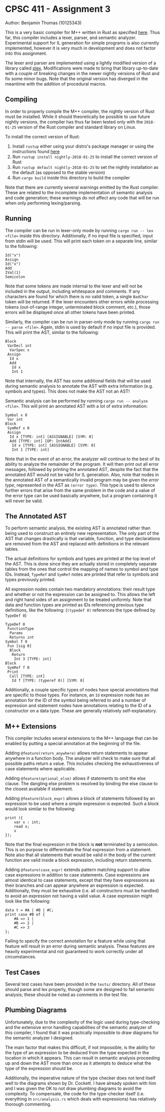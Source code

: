 # CPSC 411 - Assignment 3

Author: Benjamin Thomas (10125343)

This is a very basic compiler for M++ written in Rust as specified
[here](http://pages.cpsc.ucalgary.ca/%7Erobin/class/411/M+/Mspec.pdf). Thus far, this compiler
includes a lexer, parser, and semantic analyzer. Experimental support for IL generation for simple
programs is also currently implemented, however it is very much in development and does not factor
into this assignment.

The lexer and parser are implemented using a lightly modified version of a library called
[plex](https://github.com/goffrie/plex). Modifications were made to bring that library up-to-date
with a couple of breaking changes in the newer nightly versions of Rust and fix some minor bugs.
Note that the original version has diverged in the meantime with the addition of procedural macros.

## Compiling

In order to properly compile the M++ compiler, the nightly version of Rust must be installed.
While it should theoretically be possible to use future nightly versions, the compiler has thus far
been tested only with the `2018-01-25` version of the Rust compiler and standard library on Linux.

To install the correct version of Rust:

1. Install `rustup` either using your distro's package manager or using the instructions found
   [here](https://www.rust-lang.org/en-US/install.html)
2. Run `rustup install nightly-2018-01-25` to install the correct version of Rust
3. Run `rustup default nightly-2018-01-25` to set the nightly installation as the default (as
   opposed to the stable version)
4. Run `cargo build` inside this directory to build the compiler

Note that there are currently several warnings emitted by the Rust compiler. These are related to
the incomplete implementation of semantic analysis and code generation; these warnings do not affect
any code that will be run when only performing lexing/parsing.

## Running

The compiler can be run in lexer-only mode by running `cargo run -- lex <file>` inside this
directory. Additionally, if no input file is specified, input from stdin will be used. This will
print each token on a separate line, similar to the following:

```
Id("x")
Assign
Id("x")
Add
IVal(1)
Semicolon
```

Note that some tokens are made internal to the lexer and will not be included in the output,
including whitespace and comments. If any characters are found for which there is no valid token,
a single `BadChar` token will be returned. If the lexer encounters other errors while processing
tokens (out-of-range integer, unterminated block comment, etc.), those errors will be displayed once
all other tokens have been printed.

Similarly, the compiler can be run in parser-only mode by running `cargo run -- parse <file>`.
Again, stdin is used by default if no input file is provided. This will print the AST, similar to
the following:

```
Block
 VarDecl int
  VarSpec x
 Assign
  Id x
  Add
   Id x
   Int 1
```

Note that internally, the AST has some additional fields that will be used during semantic analysis
to annotate the AST with extra information (e.g. symbols and types). This does not make the AST not
an AST!

Semantic analysis can be performed by running `cargo run -- analyze <file>`. This will print an
annotated AST with a lot of extra information:

```
Symbol x 0
 Var int
Block
 SymRef x 0
 Assign
  Id x [TYPE: int] [ASSIGNABLE] [SYM: 0]
  Add [TYPE: int] [OP: IntAdd]
   Id x [TYPE: int] [ASSIGNABLE] [SYM: 0]
   Int 1 [TYPE: int]
```

Note that in the event of an error, the analyzer will continue to the best of its ability to analyze
the remainder of the program. It will then print out all error messages, followed by printing the
annotated AST, despite the fact that the annotated AST would not be valid for IL generation. Also,
note that nodes in the annotated AST of a semantically invalid program may be given the _error
type_, represented in the AST as `(error type)`. This type is used to silence further errors that
arise from the same problem in the code and a value of the error type can be used basically
anywhere, but a program containing it will never be valid.

## The Annotated AST

To perform semantic analysis, the existing AST is annotated rather than being used to construct an
entirely new representation. The only part of the AST that changes drastically is that variable,
function, and type declarations are removed from the AST and replaced with definitions in the
relevant tables.

The actual definitions for symbols and types are printed at the top level of the AST. This is done
since they are actually stored in completely separate tables from the ones that control the mapping
of names to symbol and type IDs. Instead, `TypeRef` and `SymRef` notes are printed that refer to
symbols and types previously printed.

All expression nodes contain two mandatory annotations: their result type and whether or not the
expression can be assigned to. This allows the left and right hand sides of an assignment to be
treated uniformly. Note that data and function types are printed as IDs referencing previous type
definitions, like the following: (`(typedef 0)` references the type defined by `TypeDef 0`)

```
TypeDef 0
 FunctionType
  Params
  Returns int
Symbol f 0
 Fun [sig 0]
  Block
   Return
    Int 3 [TYPE: int]
Block
 SymRef f 0
 Print
  Call [TYPE: int]
   Id f [TYPE: (typeref 0)] [SYM: 0]
```

Additionally, a couple specific types of nodes have special annotations that are specific to those
types. For instance, an `Id` expression node has an annotation for the ID of the symbol being
referred to and a number of expression and statement nodes have annotations relating to the ID of a
constructor on a data type. These are generally relatively self-explanatory.

## M++ Extensions

This compiler includes several extensions to the M++ language that can be enabled by putting a
special annotation at the beginning of the file.

Adding `@feature(return_anywhere)` allows return statements to appear anywhere in a function body.
The analyzer will check to make sure that all possible paths return a value. This includes checking
the exhaustiveness of case statements where applicable.

Adding `@feature(optional_else)` allows if statements to omit the else clause. The dangling else
problem is resolved by binding the else clause to the closest available if statement.

Adding `@feature(block_expr)` allows a block of statements followed by an expression to be used
where a simple expression is expected. Such a block would look similar to the following:

```
print ({
    var x : int;
    read x;
    x
});
```

Note that the final expression in the block is **not** terminated by a semicolon. This is on
purpose to differentiate the final expression from a statement. Note also that all statements that
would be valid in the body of the current function are valid inside a block expression, including
return statements.

Adding `@feature(case_expr)` extends pattern matching support to allow case expressions in addition
to case statements. Case expressions are almost identical to case statements, except that they have
expressions as their branches and can appear anywhere an expression is expected. Additionally, they
must be exhaustive (i.e. all constructors must be handled) to avoid an expression not having a valid
value. A case expression might look like the following:

```
data t = #A | #B | #C;
print case #B of {
    #A => 1 |
    #B => 2 |
    #C => 3
};
```

Failing to specify the correct annotation for a feature while using that feature will result in an
error during semantic analysis. These features are heavily experimental and not guaranteed to work
correctly under all circumstances.

## Test Cases

Several test cases have been provided in the `tests/` directory. All of these should parse and lex
properly, though some are designed to fail semantic analysis; these should be noted as comments in
the test file.

## Plumbing Diagrams

Unfortunately, due to the complexity of the logic used during type-checking and the extensive error
handling capabilities of the semantic analyzer of this compiler, I found that it was practically
impossible to draw diagrams for the semantic analyzer I designed.

The main factor that makes this difficult, if not impossible, is the ability for the type of an
expression to be deduced from the type expected in the location in which it appears. This can result
in semantic analysis proceeding up and down the AST more than once as it attempts to deduce what the
type of the expression should be.

Additionally, the imperative nature of the type checker does not lend itself well to the diagrams
shown by Dr. Cockett. I have already spoken with him and I was given the OK to not draw plumbing
diagrams to avoid the complexity. To compensate, the code for the type-checker itself (i.e.
everything in `src/analysis.rs` which deals with expressions) has relatively thorough commenting.
